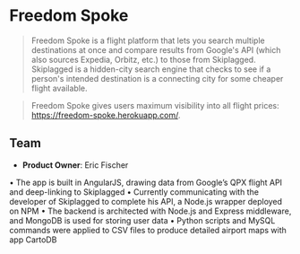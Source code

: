 # Freedom Spoke

> Freedom Spoke is a flight platform that lets you search multiple destinations at once and compare results from Google's API (which also sources Expedia, Orbitz, etc.) to those from Skiplagged. Skiplagged is a hidden-city search engine that checks to see if a person's intended destination is a connecting city for some cheaper flight available.

> Freedom Spoke gives users maximum visibility into all flight prices: https://freedom-spoke.herokuapp.com/.

## Team

  - __Product Owner__: Eric Fischer


•	The app is built in AngularJS, drawing data from Google’s QPX flight API and deep-linking to Skiplagged
•	Currently communicating with the developer of Skiplagged to complete his API, a Node.js wrapper deployed on NPM
•	The backend is architected with Node.js and Express middleware, and MongoDB is used for storing user data
•	Python scripts and MySQL commands were applied to CSV files to produce detailed airport maps with app CartoDB
